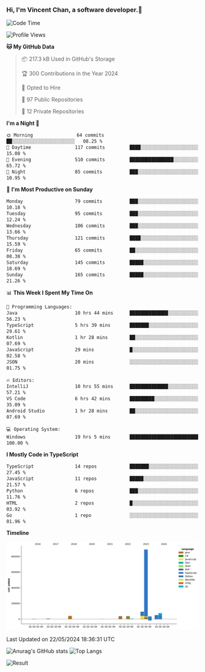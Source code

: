### Hi, I'm Vincent Chan, a software developer.👋

<!--
**hkvincent/hkvincent** is a ✨ _special_ ✨ repository because its `README.md` (this file) appears on your GitHub profile.

Here are some ideas to get you started:

- 🔭 I’m currently working on ...
- 🌱 I’m currently learning ...
- 👯 I’m looking to collaborate on ...
- 🤔 I’m looking for help with ...
- 💬 Ask me about ...
- 📫 How to reach me: ...
- 😄 Pronouns: ...
- ⚡ Fun fact: ...
-->
<!--START_SECTION:waka-->
![Code Time](http://img.shields.io/badge/Code%20Time-1%2C167%20hrs%2055%20mins-blue)

![Profile Views](http://img.shields.io/badge/Profile%20Views-0-blue)

**🐱 My GitHub Data** 

> 📦 217.3 kB Used in GitHub's Storage 
 > 
> 🏆 300 Contributions in the Year 2024
 > 
> 💼 Opted to Hire
 > 
> 📜 97 Public Repositories 
 > 
> 🔑 12 Private Repositories 
 > 
**I'm a Night 🦉** 

```text
🌞 Morning                64 commits          ██░░░░░░░░░░░░░░░░░░░░░░░   08.25 % 
🌆 Daytime                117 commits         ████░░░░░░░░░░░░░░░░░░░░░   15.08 % 
🌃 Evening                510 commits         ████████████████░░░░░░░░░   65.72 % 
🌙 Night                  85 commits          ███░░░░░░░░░░░░░░░░░░░░░░   10.95 % 
```
📅 **I'm Most Productive on Sunday** 

```text
Monday                   79 commits          ███░░░░░░░░░░░░░░░░░░░░░░   10.18 % 
Tuesday                  95 commits          ███░░░░░░░░░░░░░░░░░░░░░░   12.24 % 
Wednesday                106 commits         ███░░░░░░░░░░░░░░░░░░░░░░   13.66 % 
Thursday                 121 commits         ████░░░░░░░░░░░░░░░░░░░░░   15.59 % 
Friday                   65 commits          ██░░░░░░░░░░░░░░░░░░░░░░░   08.38 % 
Saturday                 145 commits         █████░░░░░░░░░░░░░░░░░░░░   18.69 % 
Sunday                   165 commits         █████░░░░░░░░░░░░░░░░░░░░   21.26 % 
```


📊 **This Week I Spent My Time On** 

```text
💬 Programming Languages: 
Java                     10 hrs 44 mins      ██████████████░░░░░░░░░░░   56.23 % 
TypeScript               5 hrs 39 mins       ███████░░░░░░░░░░░░░░░░░░   29.61 % 
Kotlin                   1 hr 28 mins        ██░░░░░░░░░░░░░░░░░░░░░░░   07.69 % 
JavaScript               29 mins             █░░░░░░░░░░░░░░░░░░░░░░░░   02.58 % 
JSON                     20 mins             ░░░░░░░░░░░░░░░░░░░░░░░░░   01.75 % 

🔥 Editors: 
IntelliJ                 10 hrs 55 mins      ██████████████░░░░░░░░░░░   57.21 % 
VS Code                  6 hrs 42 mins       █████████░░░░░░░░░░░░░░░░   35.09 % 
Android Studio           1 hr 28 mins        ██░░░░░░░░░░░░░░░░░░░░░░░   07.69 % 

💻 Operating System: 
Windows                  19 hrs 5 mins       █████████████████████████   100.00 % 
```

**I Mostly Code in TypeScript** 

```text
TypeScript               14 repos            ███████░░░░░░░░░░░░░░░░░░   27.45 % 
JavaScript               11 repos            █████░░░░░░░░░░░░░░░░░░░░   21.57 % 
Python                   6 repos             ███░░░░░░░░░░░░░░░░░░░░░░   11.76 % 
HTML                     2 repos             █░░░░░░░░░░░░░░░░░░░░░░░░   03.92 % 
Go                       1 repo              ░░░░░░░░░░░░░░░░░░░░░░░░░   01.96 % 
```



**Timeline**

![Lines of Code chart](https://raw.githubusercontent.com/hkvincent/hkvincent/main/assets/bar_graph.png)


 Last Updated on 22/05/2024 18:36:31 UTC
<!--END_SECTION:waka-->
![Anurag's GitHub stats](https://github-readme-stats.vercel.app/api?username=hkvincent&rank_icon=github&hide=contribs,prs)
![Top Langs](https://github-readme-stats.vercel.app/api/top-langs/?username=hkvincent&layout=compact)

![Result](https://image-keeper.vincentchan.workers.dev/file/eff033ac20714fe72c62b.png)
